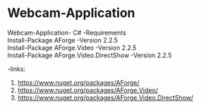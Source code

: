 # Webcam-Application
Webcam-Application- C#
-Requirements<br>
Install-Package AForge -Version 2.2.5<br>
Install-Package AForge.Video -Version 2.2.5<br>
Install-Package AForge.Video.DirectShow -Version 2.2.5<br>

-links:<br>
1. https://www.nuget.org/packages/AForge/<br>
2. https://www.nuget.org/packages/AForge.Video/<br>
3. https://www.nuget.org/packages/AForge.Video.DirectShow/<br>
